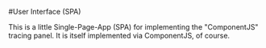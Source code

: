 #User Interface (SPA)

This is a little Single-Page-App (SPA) for implementing the
"ComponentJS" tracing panel. It is itself implemented via ComponentJS, of course.

